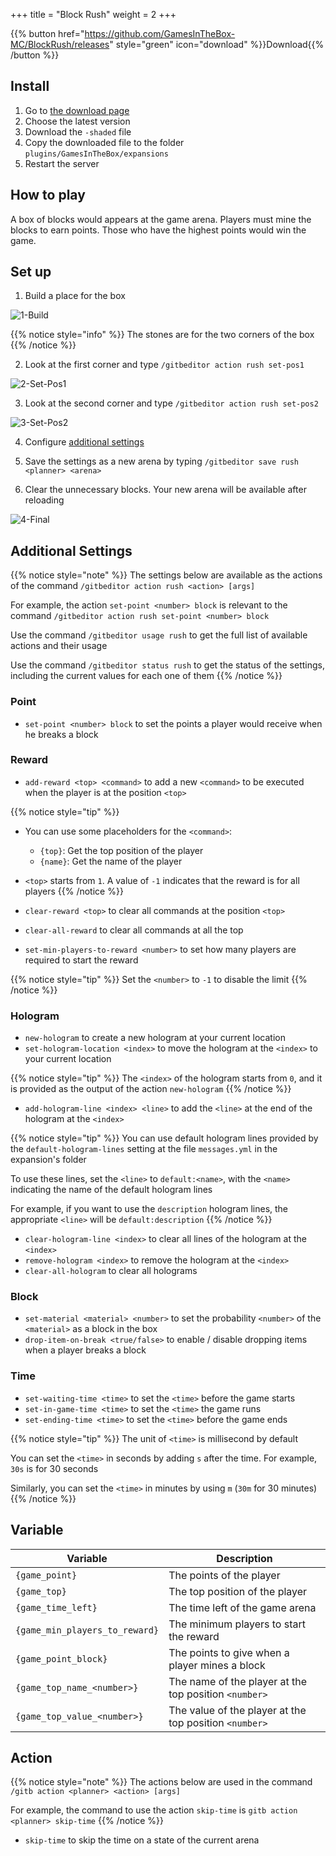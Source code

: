 +++
title = "Block Rush"
weight = 2
+++

{{% button href="https://github.com/GamesInTheBox-MC/BlockRush/releases" style="green" icon="download" %}}Download{{% /button %}}

## Install

1. Go to [the download page](https://github.com/GamesInTheBox-MC/BlockRush/releases)
2. Choose the latest version
3. Download the `-shaded` file
4. Copy the downloaded file to the folder `plugins/GamesInTheBox/expansions`
5. Restart the server

## How to play

A box of blocks would appears at the game arena. Players must mine the blocks to earn points. Those who have the highest points would win the game.

## Set up

1. Build a place for the box

![1-Build](1-build.png)

{{% notice style="info" %}}
The stones are for the two corners of the box
{{% /notice %}}

2. Look at the first corner and type `/gitbeditor action rush set-pos1`

![2-Set-Pos1](2-set-pos1.png)

3. Look at the second corner and type `/gitbeditor action rush set-pos2`

![3-Set-Pos2](3-set-pos2.png)

4. Configure [additional settings](#additional-settings)

5. Save the settings as a new arena by typing `/gitbeditor save rush <planner> <arena>`

6. Clear the unnecessary blocks. Your new arena will be available after reloading

![4-Final](4-final.png)

## Additional Settings

{{% notice style="note" %}}
The settings below are available as the actions of the command `/gitbeditor action rush <action> [args]`

For example, the action `set-point <number> block` is relevant to the command `/gitbeditor action rush set-point <number> block`

Use the command `/gitbeditor usage rush` to get the full list of available actions and their usage

Use the command `/gitbeditor status rush` to get the status of the settings, including the current values for each one of them
{{% /notice %}}

### Point

* `set-point <number> block` to set the points a player would receive when he breaks a block

### Reward

* `add-reward <top> <command>` to add a new `<command>` to be executed when the player is at the position `<top>`

{{% notice style="tip" %}}
* You can use some placeholders for the `<command>`:
  * `{top}`: Get the top position of the player
  * `{name}`: Get the name of the player
* `<top>` starts from `1`. A value of `-1` indicates that the reward is for all players
{{% /notice %}}

* `clear-reward <top>` to clear all commands at the position `<top>`
* `clear-all-reward` to clear all commands at all the top
* `set-min-players-to-reward <number>` to set how many players are required to start the reward

{{% notice style="tip" %}}
Set the `<number>` to `-1` to disable the limit
{{% /notice %}}

### Hologram

* `new-hologram` to create a new hologram at your current location
* `set-hologram-location <index>` to move the hologram at the `<index>` to your current location

{{% notice style="tip" %}}
The `<index>` of the hologram starts from `0`, and it is provided as the output of the action `new-hologram`
{{% /notice %}}

* `add-hologram-line <index> <line>` to add the `<line>` at the end of the hologram at the `<index>`

{{% notice style="tip" %}}
You can use default hologram lines provided by the `default-hologram-lines` setting at the file `messages.yml` in the expansion's folder

To use these lines, set the `<line>` to `default:<name>`, with the `<name>` indicating the name of the default hologram lines

For example, if you want to use the `description` hologram lines, the appropriate `<line>` will be `default:description`
{{% /notice %}}

* `clear-hologram-line <index>` to clear all lines of the hologram at the `<index>`
* `remove-hologram <index>` to remove the hologram at the `<index>`
* `clear-all-hologram` to clear all holograms

### Block

* `set-material <material> <number>` to set the probability `<number>` of the `<material>` as a block in the box
* `drop-item-on-break <true/false>` to enable / disable dropping items when a player breaks a block

### Time

* `set-waiting-time <time>` to set the `<time>` before the game starts
* `set-in-game-time <time>` to set the `<time>` the game runs
* `set-ending-time <time>` to set the `<time>` before the game ends

{{% notice style="tip" %}}
The unit of `<time>` is millisecond by default

You can set the `<time>` in seconds by adding `s` after the time. For example, `30s` is for 30 seconds

Similarly, you can set the `<time>` in minutes by using `m` (`30m` for 30 minutes)
{{% /notice %}}

## Variable

| Variable | Description |
| --- | --- |
| `{game_point}` | The points of the player |
| `{game_top}` | The top position of the player |
| `{game_time_left}` | The time left of the game arena |
| `{game_min_players_to_reward}` | The minimum players to start the reward |
| `{game_point_block}` | The points to give when a player mines a block |
| `{game_top_name_<number>}` | The name of the player at the top position `<number>` |
| `{game_top_value_<number>}` | The value of the player at the top position `<number>` |

## Action

{{% notice style="note" %}}
The actions below are used in the command `/gitb action <planner> <action> [args]`

For example, the command to use the action `skip-time` is `gitb action <planner> skip-time`
{{% /notice %}}

* `skip-time` to skip the time on a state of the current arena
